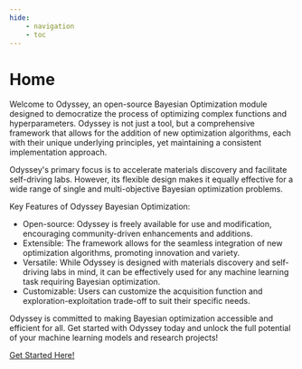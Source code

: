 ```yaml
---
hide:
    - navigation
    - toc
---
```


# Home

<!-- Welcome to the Odyssey Bayesian Optimization Module!

The Odyssey Bayesian Optimization module is a powerful tool for optimizing complex functions and finding the best set of hyperparameters for machine learning models. It uses Bayesian optimization techniques to efficiently explore the search space and find the optimal solution.

With Odyssey, you can easily define your objective function, specify the search space for hyperparameters, and let the module handle the rest. It intelligently explores the search space, evaluates different configurations, and adapts its search strategy based on the observed results.

Key Features of Odyssey Bayesian Optimization:

- Efficiently explores the search space to find the optimal solution

- Handles both continuous and categorical hyperparameters

- Supports parallel evaluations for faster optimization

- Provides insightful visualizations and analysis of the optimization process

- Allows customization of the acquisition function and exploration-exploitation trade-off

Whether you are fine-tuning a deep learning model, optimizing a reinforcement learning algorithm, or searching for the best hyperparameters for any machine learning task, Odyssey Bayesian Optimization can help you achieve better results in less time.

Get started with Odyssey today and unlock the full potential of your machine learning models! -->

Welcome to Odyssey, an open-source Bayesian Optimization module designed to democratize the process of optimizing complex functions and hyperparameters. Odyssey is not just a tool, but a comprehensive framework that allows for the addition of new optimization algorithms, each with their unique underlying principles, yet maintaining a consistent implementation approach.

Odyssey's primary focus is to accelerate materials discovery and facilitate self-driving labs. However, its flexible design makes it equally effective for a wide range of single and multi-objective Bayesian optimization problems.

Key Features of Odyssey Bayesian Optimization:

- Open-source: Odyssey is freely available for use and modification, encouraging community-driven enhancements and additions.
- Extensible: The framework allows for the seamless integration of new optimization algorithms, promoting innovation and variety.
- Versatile: While Odyssey is designed with materials discovery and self-driving labs in mind, it can be effectively used for any machine learning task requiring Bayesian optimization.
- Customizable: Users can customize the acquisition function and exploration-exploitation trade-off to suit their specific needs.

Odyssey is committed to making Bayesian optimization accessible and efficient for all. Get started with Odyssey today and unlock the full potential of your machine learning models and research projects!

[Get Started Here!](/getting-started/installation/)



